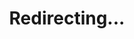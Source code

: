---
title: Redirecting...
layout: redirect
sitemap: false
permalink: /Singapore
redirect_to: /SGP/
---